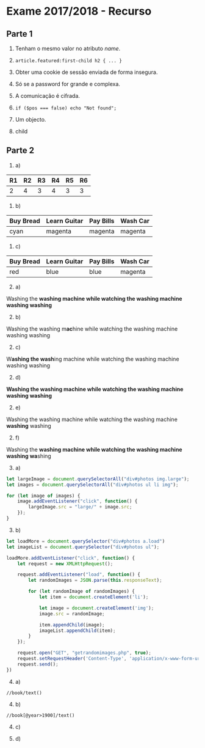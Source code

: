 # Exame 2017/2018 - Recurso

## Parte 1

1. Tenham o mesmo valor no atributo *name*.

2. `article.featured:first-child h2 { ... }`

3. Obter uma cookie de sessão enviada de forma insegura.

4. Só se a password for grande e complexa.

5. A comunicação é cifrada.

6. `if ($pos === false) echo "Not found";`

7. Um objecto.

8. child

## Parte 2

1. a)

| R1 | R2 | R3 | R4 | R5 | R6 |
|----|----|----|----|----|----|
| 2  | 4  | 3  | 4  | 3  | 3  |

1. b)

| Buy Bread | Learn Guitar | Pay Bills | Wash Car |
|-----------|--------------|-----------|----------|
| cyan      | magenta      | magenta   | magenta  |

1. c)

| Buy Bread | Learn Guitar | Pay Bills | Wash Car |
|-----------|--------------|-----------|----------|
| red       | blue         | blue      | magenta  |

2. a)

Washing the **washing machine while watching the washing machine washing washing**

2. b)

Washing the washing m**ac**hine while watching the washing machine washing washing

2. c)

W**ashing the wash**ing machine while watching the washing machine washing washing

2. d)

**Washing the washing machine while watching the washing machine washing washing**

2. e)

Washing the washing machine while watching the washing machine **washing** washing

2. f)

Washing the **washing machine while watching the washing machine washing wa**shing

3. a)

```js
let largeImage = document.querySelectorAll("div#photos img.large");
let images = document.querySelectorAll("div#photos ul li img");

for (let image of images) {
    image.addEventListener("click", function() {
        largeImage.src = "large/" + image.src;
    });
}
```

3. b)

```js
let loadMore = document.querySelector("div#photos a.load")
let imageList = document.querySelector("div#photos ul");

loadMore.addEventListener("click", function() {
    let request = new XMLHttpRequest();

    request.addEventListener("load", function() {
        let randomImages = JSON.parse(this.responseText);

        for (let randomImage of randomImages) {
            let item = document.createElement('li'); 

            let image = document.createElement('img'); 
            image.src = randomImage;

            item.appendChild(image);
            imageList.appendChild(item);
        }
    });

    request.open("GET", "getrandomimages.php", true);
    request.setRequestHeader('Content-Type', 'application/x-www-form-urlencoded');
    request.send();
})
```

4. a)

`//book/text()`

4. b)

`//book[@year>1900]/text()`

4. c)

4. d)

